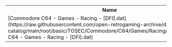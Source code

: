 <table>
<tr><th>Name</th><th>Size</th></tr>
<tr><td>[Commodore C64 - Games - Racing - [DFI].dat](https://raw.githubusercontent.com/open-retrogaming-archive/dat-catalog/main/root/basic/TOSEC/Commodore/C64/Games/Racing/[DFI]/Commodore C64 - Games - Racing - [DFI].dat)</td><td>1530</td></tr>
</table>
